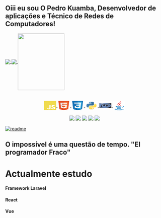 ## Oiii eu sou O Pedro Kuamba, Desenvolvedor de aplicações e Técnico de Redes de Computadores!
<div>
  <a href="https://github.com/KuambaTec">
  <img height="180em"   align="center" src="https://github-readme-stats.vercel.app/api?username=KuambaTec&show_icons=true&theme=react&include_all_commits=true&count_private=true"/>
  <img height="180em"  align="center" src="https://github-readme-stats.vercel.app/api/top-langs/?username=KuambaTec&layout=compact&langs_count=7&theme=react" />

  <img align="center" width="148" height="180" src="https://media1.tenor.com/images/68e8337fb4eb7e40645d832c64762a8b/tenor.gif?itemid=19443613">
</div>
 <br>
<div  align="center"> 
  <div style="display: inline_block"><br>
  <img align="center" alt="Rafa-Js" height="30" width="40" src="https://raw.githubusercontent.com/devicons/devicon/master/icons/javascript/javascript-plain.svg">
  <img align="center" alt="HTML" height="30" width="40" src="https://raw.githubusercontent.com/devicons/devicon/master/icons/html5/html5-original.svg">
  <img align="center" alt="CSS" height="30" width="40" src="https://raw.githubusercontent.com/devicons/devicon/master/icons/css3/css3-original.svg">
  <img align="center" alt="Python" height="30" width="40" src="https://raw.githubusercontent.com/devicons/devicon/master/icons/python/python-original.svg">
  <img align="center" alt="PHP" height="30" width="40" src="https://raw.githubusercontent.com/devicons/devicon/master/icons/php/php-original.svg">
  <img align="center" alt="java" height="30" width="40" src="https://raw.githubusercontent.com/devicons/devicon/master/icons/java/java-original.svg">
 
    
</div>
  <br><a href="https://www.youtube.com/channel/UCtOPSKVtebmy0p1Tcwp5jiA" target="_blank"><img src="https://img.shields.io/badge/-Youtube-%23EA4335?style=for-the-badge&logo=youtube&logoColor=white" target="_blank"></a>
  <a href="https://www.instagram.com/pedrokuamba/" target="_blank"><img src="https://img.shields.io/badge/-Instagram-%23E4405F?style=for-the-badge&logo=instagram&logoColor=white" target="_blank"></a>
  <a href="https://www.linkedin.com/in/pedrokuamba/" target="_blank"><img src="https://img.shields.io/badge/-LinkedIn-%230077B5?style=for-the-badge&logo=linkedin&logoColor=white" target="_blank"></a>
   <a href="https://facebook.com/KuambaTec" target="_blank"><img src="https://img.shields.io/badge/-Facebbok-%23E4405F?style=for-the-badge&logo=facebook&logoColor=white" target="_blank"></a>    
  <a href = "mailto:kuamba.tec2022@gmail.com"><img src="https://img.shields.io/badge/-Gmail-%23333?style=for-the-badge&logo=gmail&logoColor=white" target="_blank"></a> 
 

</div>
 
[![readme](https://github-readme-stats.vercel.app/api/pin/?username=KuambaTec&repo=KuambaTec&theme=react)](https://github.com/KuambaTec/KuambaTec)

## O impossível é uma questão de tempo. "El programador Fraco"

# Actualmente estudo 
#### Framework Laravel
#### React
#### Vue

